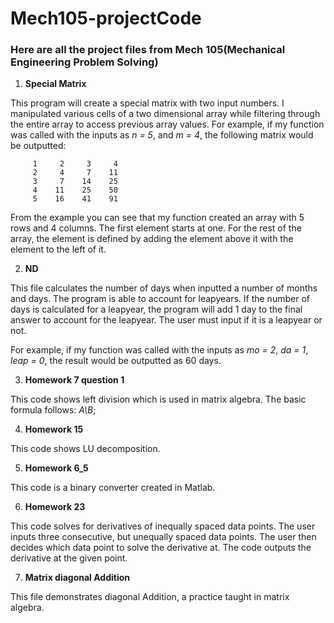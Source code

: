 # Mech105-projectCode


### Here are all the project files from Mech 105(Mechanical Engineering Problem Solving)

1.  **Special Matrix**

This program will create a special matrix with two input numbers. I manipulated various cells of a two dimensional array while filtering through the entire array to access previous array values. For example, if my function was called with the inputs as *n = 5*, and *m = 4*, the following matrix would be outputted:
```
     1     2     3     4
     2     4     7    11
     3     7    14    25
     4    11    25    50
     5    16    41    91
```

From the example you can see that my function created an array with 5 rows and 4 columns. The first element starts at one. For the rest of the array, the element is defined by adding the element above it with the element to the left of it. 
 
 2. **ND** 

<p>This file calculates the number of days when inputted a number of months and days. The program is able to account for leapyears. If the number of days is calculated for a leapyear, the program will add 1 day to the final answer to account for the leapyear. The user must input if it is a leapyear or not.</p>

For example, if my function was called with the inputs as *mo = 2*, *da = 1*, *leap = 0*, the result would be outputted as 60 days.

3. **Homework 7 question 1** 

This code shows left division which is used in matrix algebra. The basic formula follows: *A\B*;

4. **Homework 15**

This code shows LU decomposition.

5. **Homework 6_5**

This code is a binary converter created in Matlab. 

6. **Homework 23**

This code solves for derivatives of inequally spaced data points. The user inputs three consecutive, but unequally spaced data points.
The user then decides which data point to solve the derivative at. The code outputs the derivative at the given point. 

7. **Matrix diagonal Addition**

This file demonstrates diagonal Addition, a practice taught in matrix algebra.





